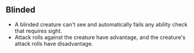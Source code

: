 ## Blinded

- A blinded creature can't see and automatically fails any ability check that requires sight.
- Attack rolls against the creature have advantage, and the creature's attack rolls have disadvantage.